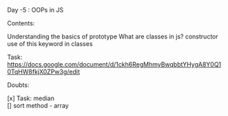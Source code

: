 Day -5 : OOPs in JS

Contents:

Understanding the basics of prototype
What are classes in js?
constructor
use of this keyword in classes

Task: https://docs.google.com/document/d/1ckh6RegMhmyBwqbbtYHygA8Y0Q10TqHW8fkjX0ZPw3g/edit

Doubts:

[x] Task: median  
[] sort method - array
